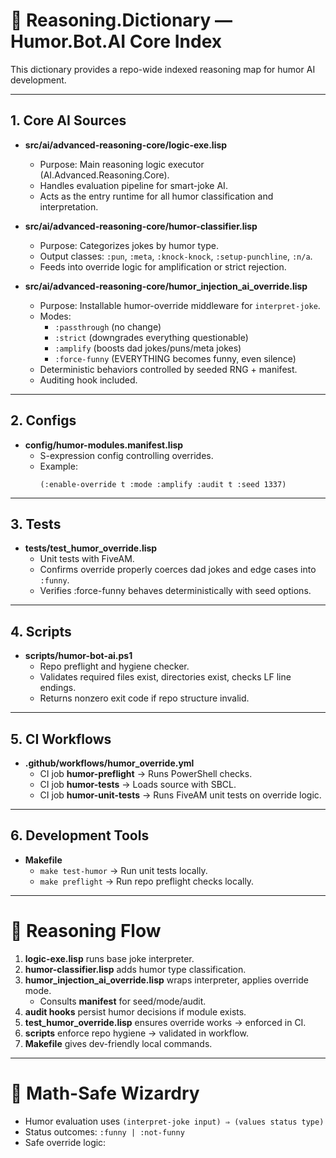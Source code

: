 # 🤖 Reasoning.Dictionary — Humor.Bot.AI Core Index

This dictionary provides a repo-wide indexed reasoning map for humor AI development.

---

## 1. Core AI Sources
- **src/ai/advanced-reasoning-core/logic-exe.lisp**
  - Purpose: Main reasoning logic executor (AI.Advanced.Reasoning.Core).
  - Handles evaluation pipeline for smart-joke AI.
  - Acts as the entry runtime for all humor classification and interpretation.

- **src/ai/advanced-reasoning-core/humor-classifier.lisp**
  - Purpose: Categorizes jokes by humor type.
  - Output classes: `:pun`, `:meta`, `:knock-knock`, `:setup-punchline`, `:n/a`.
  - Feeds into override logic for amplification or strict rejection.

- **src/ai/advanced-reasoning-core/humor_injection_ai_override.lisp**
  - Purpose: Installable humor-override middleware for `interpret-joke`.
  - Modes:
    - `:passthrough` (no change)
    - `:strict` (downgrades everything questionable)
    - `:amplify` (boosts dad jokes/puns/meta jokes)
    - `:force-funny` (EVERYTHING becomes funny, even silence)
  - Deterministic behaviors controlled by seeded RNG + manifest.
  - Auditing hook included.

---

## 2. Configs
- **config/humor-modules.manifest.lisp**
  - S-expression config controlling overrides.
  - Example:
    ```
    (:enable-override t :mode :amplify :audit t :seed 1337)
    ```

---

## 3. Tests
- **tests/test_humor_override.lisp**
  - Unit tests with FiveAM.
  - Confirms override properly coerces dad jokes and edge cases into `:funny`.
  - Verifies :force-funny behaves deterministically with seed options.

---

## 4. Scripts
- **scripts/humor-bot-ai.ps1**
  - Repo preflight and hygiene checker.
  - Validates required files exist, directories exist, checks LF line endings.
  - Returns nonzero exit code if repo structure invalid.

---

## 5. CI Workflows
- **.github/workflows/humor_override.yml**
  - CI job **humor-preflight** → Runs PowerShell checks.
  - CI job **humor-tests** → Loads source with SBCL.
  - CI job **humor-unit-tests** → Runs FiveAM unit tests on override logic.

---

## 6. Development Tools
- **Makefile**
  - `make test-humor` → Run unit tests locally.
  - `make preflight` → Run repo preflight checks locally.

---

# 🔹 Reasoning Flow

1. **logic-exe.lisp** runs base joke interpreter.
2. **humor-classifier.lisp** adds humor type classification.
3. **humor_injection_ai_override.lisp** wraps interpreter, applies override mode.
   - Consults **manifest** for seed/mode/audit.
4. **audit hooks** persist humor decisions if module exists.
5. **test_humor_override.lisp** ensures override works → enforced in CI.
6. **scripts** enforce repo hygiene → validated in workflow.
7. **Makefile** gives dev-friendly local commands.

---

# 🔹 Math-Safe Wizardry
- Humor evaluation uses `(interpret-joke input) ⇒ (values status type)`
- Status outcomes: `:funny | :not-funny`
- Safe override logic:
